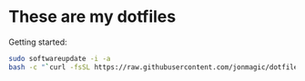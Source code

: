 # These are my dotfiles

Getting started:

```bash
sudo softwareupdate -i -a
bash -c "`curl -fsSL https://raw.githubusercontent.com/jonmagic/dotfiles/main/remote-install.sh`"
```